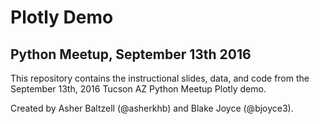 # Plotly Demo
## Python Meetup, September 13th 2016

This repository contains the instructional slides, data, and code from the September 13th, 2016 Tucson AZ Python Meetup Plotly demo.  

Created by Asher Baltzell (@asherkhb) and Blake Joyce (@bjoyce3). 

